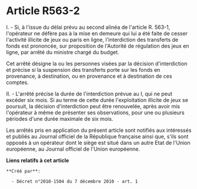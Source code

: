 # Article R563-2

I. - Si, à l'issue du délai prévu au second alinéa de l'article R. 563-1, l'opérateur ne défère pas à la mise en demeure qui
lui a été faite de cesser l'activité illicite de jeux ou paris en ligne, l'interdiction des transferts de fonds est
prononcée, sur proposition de l'Autorité de régulation des jeux en ligne, par arrêté du ministre chargé du budget.

Cet arrêté désigne la ou les personnes visées par la décision d'interdiction et précise si la suspension des transferts porte
sur les fonds en provenance, à destination, ou en provenance et à destination de ces comptes.

II. - L'arrêté précise la durée de l'interdiction prévue au I, qui ne peut excéder six mois. Si au terme de cette durée
l'exploitation illicite de jeux se poursuit, la décision d'interdiction peut être renouvelée, après avoir mis l'opérateur à
même de présenter ses observations, pour une ou plusieurs périodes d'une durée maximale de six mois.

Les arrêtés pris en application du présent article sont notifiés aux intéressés et publiés au Journal officiel de la
République française ainsi que, s'ils sont opposés à un opérateur dont le siège est situé dans un autre Etat de l'Union
européenne, au Journal officiel de l'Union européenne.

**Liens relatifs à cet article**

	**Créé par**:

	  - Décret n°2010-1504 du 7 décembre 2010 - art. 1
